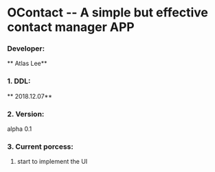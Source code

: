 # OContact -- A simple but effective contact manager APP

### Developer:
**    Atlas Lee**

### 1. DDL: 
**    2018.12.07**

### 2. Version:
alpha 0.1

### 3. Current porcess:
1. start to implement the UI 

